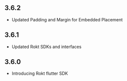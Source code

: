 ## 3.6.2
* Updated Padding and Margin for Embedded Placement

## 3.6.1
* Updated Rokt SDKs and interfaces

## 3.6.0

* Introducing Rokt flutter SDK
